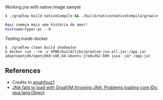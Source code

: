 Working jna with native image sample

```bash
$ ./gradlew build nativeCompile && ./build/native/nativeCompile/graalvm-jna

Aqui começa mais uma história de amor!
hostname=typer-pc - 0
```

Testing inside docker

```
$ ./gradlew clean build shadowJar
$ docker run --rm -v $PWD/build/libs/graalvm-jna-all.jar:/app.jar adoptopenjdk/openjdk8:x86_64-ubuntu-jre8u362-b09 java -jar /app.jar
```

## References
* Credits to [amahfouz1][1]
* [JNA fails to load with GraalVM throwing JNA: Problems loading core IDs: java.lang.Object][2]

[1]: https://github.com/amahfouz1/jna-graalvm
[2]: https://github.com/oracle/graal/issues/2261
